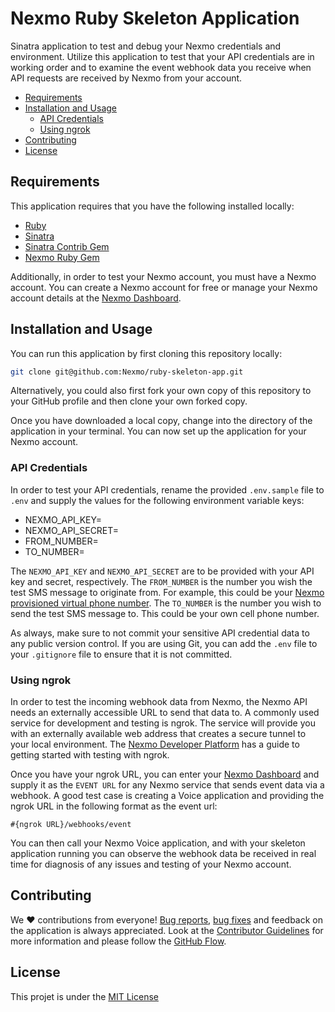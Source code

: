 # Nexmo Ruby Skeleton Application

Sinatra application to test and debug your Nexmo credentials and environment. Utilize this application to test that your API credentials are in working order and to examine the event webhook data you receive when API requests are received by Nexmo from your account.

* [Requirements](#requirements)
* [Installation and Usage](#installation-and-usage)
  * [API Credentials](#api-credentials)
  * [Using ngrok](#using-ngrok)
* [Contributing](#contributing)
* [License](#license)

## Requirements

This application requires that you have the following installed locally:

* [Ruby](https://www.ruby-lang.org/en/)
* [Sinatra](http://sinatrarb.com/)
* [Sinatra Contrib Gem](https://rubygems.org/gems/sinatra-contrib/)
* [Nexmo Ruby Gem](https://rubygems.org/gems/nexmo)

Additionally, in order to test your Nexmo account, you must have a Nexmo account. You can create a Nexmo account for free or manage your Nexmo account details at the [Nexmo Dashboard](https://dashboard.nexmo.com).

## Installation and Usage

You can run this application by first cloning this repository locally:

```bash
git clone git@github.com:Nexmo/ruby-skeleton-app.git
```

Alternatively, you could also first fork your own copy of this repository to your GitHub profile and then clone your own forked copy.

Once you have downloaded a local copy, change into the directory of the application in your terminal. You can now set up the application for your Nexmo account.

### API Credentials

In order to test your API credentials, rename the provided `.env.sample` file to `.env` and supply the values for the following environment variable keys:

* NEXMO_API_KEY=
* NEXMO_API_SECRET=
* FROM_NUMBER=
* TO_NUMBER=

The `NEXMO_API_KEY` and `NEXMO_API_SECRET` are to be provided with your API key and secret, respectively. The `FROM_NUMBER` is the number you wish the test SMS message to originate from. For example, this could be your [Nexmo provisioned virtual phone number](https://developer.nexmo.com/numbers/overview). The `TO_NUMBER` is the number you wish to send the test SMS message to. This could be your own cell phone number.

As always, make sure to not commit your sensitive API credential data to any public version control. If you are using Git, you can add the `.env` file to your `.gitignore` file to ensure that it is not committed.

### Using ngrok

In order to test the incoming webhook data from Nexmo, the Nexmo API needs an externally accessible URL to send that data to. A commonly used service for development and testing is ngrok. The service will provide you with an externally available web address that creates a secure tunnel to your local environment. The [Nexmo Developer Platform](https://developer.nexmo.com/concepts/guides/testing-with-ngrok) has a guide to getting started with testing with ngrok. 

Once you have your ngrok URL, you can enter your [Nexmo Dashboard](https://dashboard.nexmo.com) and supply it as the `EVENT URL` for any Nexmo service that sends event data via a webhook. A good test case is creating a Voice application and providing the ngrok URL in the following format as the event url: 

`#{ngrok URL}/webhooks/event`

You can then call your Nexmo Voice application, and with your skeleton application running you can observe the webhook data be received in real time for diagnosis of any issues and testing of your Nexmo account.

## Contributing

We ❤️ contributions from everyone! [Bug reports](https://github.com/Nexmo/ruby-skeleton-app/issues), [bug fixes](https://github.com/Nexmo/ruby-skeleton-app/pulls) and feedback on the application is always appreciated. Look at the [Contributor Guidelines](https://github.com/Nexmo/ruby-skeleton-app/blob/master/CONTRIBUTING.md) for more information and please follow the [GitHub Flow](https://guides.github.com/introduction/flow/index.html).

## License

This projet is under the [MIT License](LICENSE)